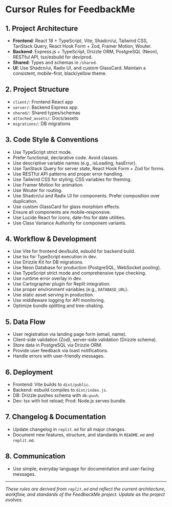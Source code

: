# Cursor Rules for FeedbackMe

## 1. Project Architecture
- **Frontend**: React 18 + TypeScript, Vite, Shadcn/ui, Tailwind CSS, TanStack Query, React Hook Form + Zod, Framer Motion, Wouter.
- **Backend**: Express.js + TypeScript, Drizzle ORM, PostgreSQL (Neon), RESTful API, tsx/esbuild for dev/prod.
- **Shared**: Types and schemas in `/shared`.
- **UI**: Use Shadcn/ui, Radix UI, and custom GlassCard. Maintain a consistent, mobile-first, black/yellow theme.

## 2. Project Structure
- `client/`: Frontend React app
- `server/`: Backend Express app
- `shared/`: Shared types/schemas
- `attached_assets/`: Docs/assets
- `migrations/`: DB migrations

## 3. Code Style & Conventions
- Use TypeScript strict mode.
- Prefer functional, declarative code. Avoid classes.
- Use descriptive variable names (e.g., isLoading, hasError).
- Use TanStack Query for server state, React Hook Form + Zod for forms.
- Use RESTful API patterns and proper error handling.
- Use Tailwind CSS for styling; CSS variables for theming.
- Use Framer Motion for animation.
- Use Wouter for routing.
- Use Shadcn/ui and Radix UI for components. Prefer composition over duplication.
- Use custom GlassCard for glass morphism effects.
- Ensure all components are mobile-responsive.
- Use Lucide React for icons, date-fns for date utilities.
- Use Class Variance Authority for component variants.

## 4. Workflow & Development
- Use Vite for frontend dev/build, esbuild for backend build.
- Use tsx for TypeScript execution in dev.
- Use Drizzle Kit for DB migrations.
- Use Neon Database for production (PostgreSQL, WebSocket pooling).
- Use TypeScript strict mode and comprehensive type checking.
- Use runtime error overlay in dev.
- Use Cartographer plugin for Replit integration.
- Use proper environment variables (e.g., `DATABASE_URL`).
- Use static asset serving in production.
- Use middleware logging for API monitoring.
- Optimize bundle splitting and tree-shaking.

## 5. Data Flow
- User registration via landing page form (email, name).
- Client-side validation (Zod), server-side validation (Drizzle schema).
- Store data in PostgreSQL via Drizzle ORM.
- Provide user feedback via toast notifications.
- Handle errors with user-friendly messages.

## 6. Deployment
- Frontend: Vite builds to `dist/public`.
- Backend: esbuild compiles to `dist/index.js`.
- DB: Drizzle pushes schema with `db:push`.
- Dev: tsx with hot reload; Prod: Node.js serves bundle.

## 7. Changelog & Documentation
- Update changelog in `replit.md` for all major changes.
- Document new features, structure, and standards in `README.md` and `replit.md`.

## 8. Communication
- Use simple, everyday language for documentation and user-facing messages.

---

*These rules are derived from `replit.md` and reflect the current architecture, workflow, and standards of the FeedbackMe project. Update as the project evolves.* 